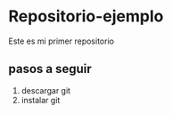 # Repositorio-ejemplo
Este es mi primer repositorio 
## pasos a seguir 
1. descargar git
2. instalar git
